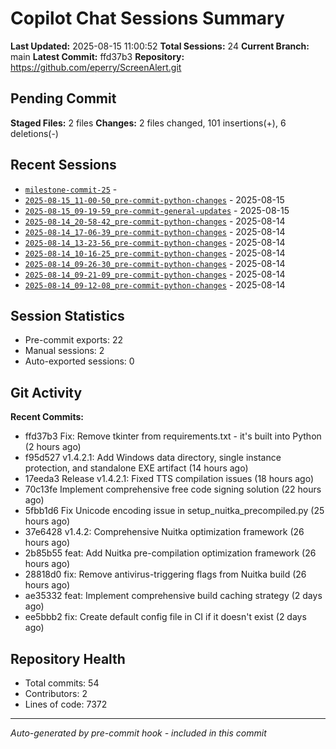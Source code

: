 # Copilot Chat Sessions Summary

**Last Updated:** 2025-08-15 11:00:52
**Total Sessions:** 24
**Current Branch:** main
**Latest Commit:** ffd37b3
**Repository:** https://github.com/eperry/ScreenAlert.git

## Pending Commit

**Staged Files:** 2 files
**Changes:**  2 files changed, 101 insertions(+), 6 deletions(-)

## Recent Sessions

- [`milestone-commit-25`](C:/Users/Ed/OneDrive/Documents/Development/ScreenAlert/docs/copilot-chats/milestone-commit-25.md) - 
- [`2025-08-15_11-00-50_pre-commit-python-changes`](C:/Users/Ed/OneDrive/Documents/Development/ScreenAlert/docs/copilot-chats/2025-08-15_11-00-50_pre-commit-python-changes.md) - 2025-08-15
- [`2025-08-15_09-19-59_pre-commit-general-updates`](C:/Users/Ed/OneDrive/Documents/Development/ScreenAlert/docs/copilot-chats/2025-08-15_09-19-59_pre-commit-general-updates.md) - 2025-08-15
- [`2025-08-14_20-58-42_pre-commit-python-changes`](C:/Users/Ed/OneDrive/Documents/Development/ScreenAlert/docs/copilot-chats/2025-08-14_20-58-42_pre-commit-python-changes.md) - 2025-08-14
- [`2025-08-14_17-06-39_pre-commit-python-changes`](C:/Users/Ed/OneDrive/Documents/Development/ScreenAlert/docs/copilot-chats/2025-08-14_17-06-39_pre-commit-python-changes.md) - 2025-08-14
- [`2025-08-14_13-23-56_pre-commit-python-changes`](C:/Users/Ed/OneDrive/Documents/Development/ScreenAlert/docs/copilot-chats/2025-08-14_13-23-56_pre-commit-python-changes.md) - 2025-08-14
- [`2025-08-14_10-16-25_pre-commit-python-changes`](C:/Users/Ed/OneDrive/Documents/Development/ScreenAlert/docs/copilot-chats/2025-08-14_10-16-25_pre-commit-python-changes.md) - 2025-08-14
- [`2025-08-14_09-26-30_pre-commit-python-changes`](C:/Users/Ed/OneDrive/Documents/Development/ScreenAlert/docs/copilot-chats/2025-08-14_09-26-30_pre-commit-python-changes.md) - 2025-08-14
- [`2025-08-14_09-21-09_pre-commit-python-changes`](C:/Users/Ed/OneDrive/Documents/Development/ScreenAlert/docs/copilot-chats/2025-08-14_09-21-09_pre-commit-python-changes.md) - 2025-08-14
- [`2025-08-14_09-12-08_pre-commit-python-changes`](C:/Users/Ed/OneDrive/Documents/Development/ScreenAlert/docs/copilot-chats/2025-08-14_09-12-08_pre-commit-python-changes.md) - 2025-08-14

## Session Statistics

- Pre-commit exports: 22
- Manual sessions: 2
- Auto-exported sessions: 0

## Git Activity

**Recent Commits:**
- ffd37b3 Fix: Remove tkinter from requirements.txt - it's built into Python (2 hours ago)
- f95d527 v1.4.2.1: Add Windows data directory, single instance protection, and standalone EXE artifact (14 hours ago)
- 17eeda3 Release v1.4.2.1: Fixed TTS compilation issues (18 hours ago)
- 70c13fe Implement comprehensive free code signing solution (22 hours ago)
- 5fbb1d6 Fix Unicode encoding issue in setup_nuitka_precompiled.py (25 hours ago)
- 37e6428 v1.4.2: Comprehensive Nuitka optimization framework (26 hours ago)
- 2b85b55 feat: Add Nuitka pre-compilation optimization framework (26 hours ago)
- 28818d0 fix: Remove antivirus-triggering flags from Nuitka build (26 hours ago)
- ae35332 feat: Implement comprehensive build caching strategy (2 days ago)
- ee5bbb2 fix: Create default config file in CI if it doesn't exist (2 days ago)

## Repository Health

- Total commits: 54
- Contributors: 2
- Lines of code: 7372

---
*Auto-generated by pre-commit hook - included in this commit*

